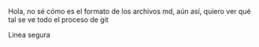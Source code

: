 Hola, no sé cómo es el formato de los archivos md, aún así, quiero ver qué tal se ve todo el proceso de git

Linea segura